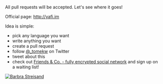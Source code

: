 All pull requests will be accepted. Let's see where it goes!

Official page: http://yafi.im

Idea is simple:

* pick any language you want
* write anything you want
* create a pull request
* follow [@_tomekw](https://twitter.com/_tomekw) on Twitter
* tweet about this
* check out [Friends & Co. - fully encrypted social network](http://www.friendsand.co) and sign up on a waiting list!


[![Barbra Streisand](http://upload.wikimedia.org/wikipedia/en/a/a3/Barbra_Streisand_-_1966.jpg)](https://www.youtube.com/watch?v=dQw4w9WgXcQ)

